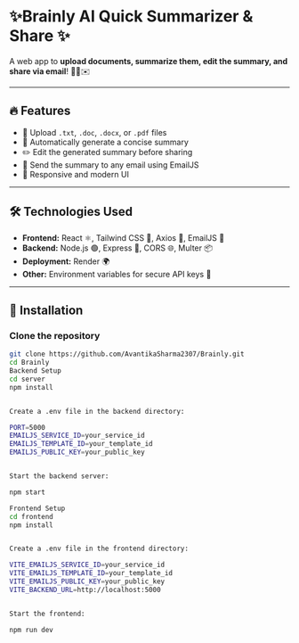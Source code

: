 # ✨Brainly AI Quick Summarizer & Share ✨

A web app to **upload documents, summarize them, edit the summary, and share via email**! 🚀📄✉️  

---

## 🔥 Features

- 📂 Upload `.txt`, `.doc`, `.docx`, or `.pdf` files  
- 📝 Automatically generate a concise summary  
- ✏️ Edit the generated summary before sharing  
- 📧 Send the summary to any email using EmailJS  
- 📱 Responsive and modern UI  

---

## 🛠 Technologies Used

- **Frontend:** React ⚛️, Tailwind CSS 🎨, Axios 🔗, EmailJS 📧  
- **Backend:** Node.js 🟢, Express 🚂, CORS 🌐, Multer 📦  
- **Deployment:** Render 🌍  
- **Other:** Environment variables for secure API keys 🔑  

---

## 🚀 Installation

### Clone the repository
```bash
git clone https://github.com/AvantikaSharma2307/Brainly.git
cd Brainly
Backend Setup
cd server
npm install


Create a .env file in the backend directory:

PORT=5000
EMAILJS_SERVICE_ID=your_service_id
EMAILJS_TEMPLATE_ID=your_template_id
EMAILJS_PUBLIC_KEY=your_public_key


Start the backend server:

npm start

Frontend Setup
cd frontend
npm install


Create a .env file in the frontend directory:

VITE_EMAILJS_SERVICE_ID=your_service_id
VITE_EMAILJS_TEMPLATE_ID=your_template_id
VITE_EMAILJS_PUBLIC_KEY=your_public_key
VITE_BACKEND_URL=http://localhost:5000


Start the frontend:

npm run dev
